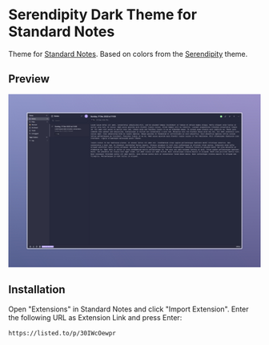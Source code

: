 # Serendipity Dark Theme for Standard Notes

Theme for [Standard Notes](https://standardnotes.org/). Based on colors from the [Serendipity](https://github.com/Serendipity-Theme) theme.

## Preview

![Serendipity Dark Theme for Standard Notes](preview.jpeg)

## Installation

Open "Extensions" in Standard Notes and click "Import Extension". Enter the following URL as Extension Link and press Enter:

```
https://listed.to/p/30IWcOewpr
```
